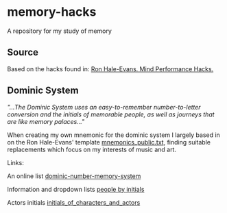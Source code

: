 # memory-hacks
A repository for my study of memory

## Source
Based on the hacks found in: [Ron Hale-Evans. Mind Performance Hacks.](https://itunes.apple.com/WebObjects/MZStore.woa/wa/viewBook)


## Dominic System

_"...The Dominic System uses an easy-to-remember number-to-letter conversion and the initials of memorable people, as well as journeys that are like memory palaces..."_

When creating my own mnemonic for the dominic system I largely based in on the Ron Hale-Evans' template [mnemonics_public.txt](dominic-system/mnemonics_public.txt), finding suitable replacements which focus on my interests of music and art.

Links:

An online list
[dominic-number-memory-system](http://peoplebyinitials.com/p/dominic-number-memory-system)

Information and dropdown lists
[people by initials](http://peoplebyinitials.com)

Actors initials
[initials_of_characters_and_actors](http://www.creative-remembering-techniques.com/initials_of_characters_and_actors.html)
